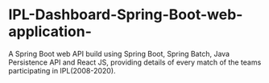 # IPL-Dashboard-Spring-Boot-web-application-
A Spring Boot web API build using Spring Boot, Spring Batch, Java Persistence API and React JS,
providing details of every match of the teams participating in IPL(2008-2020).
